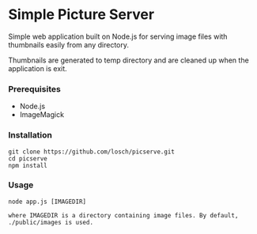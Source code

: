 Simple Picture Server
=====================

Simple web application built on Node.js for serving image files with
thumbnails easily from any directory.

Thumbnails are generated to temp directory and are cleaned up when the
application is exit.

### Prerequisites

* Node.js
* ImageMagick

### Installation

    git clone https://github.com/losch/picserve.git
    cd picserve
    npm install

### Usage

    node app.js [IMAGEDIR]

    where IMAGEDIR is a directory containing image files. By default,
    ./public/images is used.
